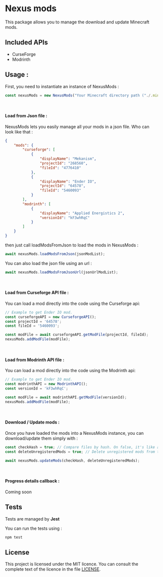 # Nexus mods

This package allows you to manage the download and update Minecraft mods.

## Included APIs

- CurseForge
- Modrinth

## Usage : 

First, you need to instantiate an instance of NexusMods :

```typescript
const nexusMods = new NexusMods("Your Minecraft directory path ("./.minecraft")");
```

<br>

#### Load from Json file :

NexusMods lets you easily manage all your mods in a json file.
Who can look like that :
 
```json
{
    "mods": {
        "curseforge": [
            {
                "displayName": "Mekanism",
                "projectId": "268560",
                "fileId": "4776410"
            },
            {
                "displayName": "Ender IO",
                "projectId": "64578",
                "fileId": "5460093"
            }
        ],
        "modrinth": [
            {
                "displayName": "Applied Energistics 2",
                "versionId": "kF3whRqC"
            }
        ]
    }
}
```

then just call loadModsFromJson to load the mods in NexusMods :

```typescript
await nexusMods.loadModsFromJson(jsonModList);
```

You can also load the json file using an url :

```typescript
await nexusMods.loadModsFromJsonUrl(jsonUrlModList);
```

<br>

#### Load from Curseforge API file :

You can load a mod directly into the code using the Curseforge api:

```typescript
// Example to get Ender IO mod.
const curseforgeAPI = new CurseforgeAPI();
const projectId = '64578';
const fileId = '5460093';

const modFile = await curseforgeAPI.getModFile(projectId, fileId);
nexusMods.addModFile(modFile);
```

<br>

#### Load from Modrinth API file :

You can load a mod directly into the code using the Modrinth api:

```typescript
// Example to get Ender IO mod.
const modrinthAPI = new ModrinthAPI();
const versionId = 'kF3whRqC';

const modFile = await modrinthAPI.getModFile(versionId);
nexusMods.addModFile(modFile);
```

<br>

#### Download / Update mods :
Once you have loaded the mods into a NexusMods instance, you can download/update them simply with :

```typescript 
const checkHash = true; // Compare files by hash. On false, it's like a forced download.
const deleteUnregisteredMods = true; // Delete unregistered mods from the mod folder.

await nexusMods.updateMods(checkHash, deleteUnregisteredMods);
```

<br>

#### Progress details callback :
Coming soon

## Tests

Tests are managed by **Jest** 

You can run the tests using :

```bash
npm test
```

## License

This project is licensed under the MIT licence. You can consult the complete text of the licence in the file [LICENSE](LICENSE).



